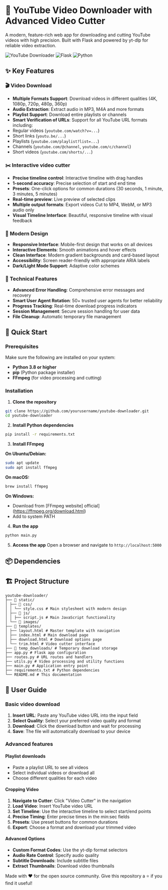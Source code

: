 # 🎥 YouTube Video Downloader with Advanced Video Cutter

A modern, feature-rich web app for downloading and cutting YouTube videos with high precision. Built with Flask and powered by yt-dlp for reliable video extraction.

![YouTube Downloader](https://img.shields.io/badge/YouTube-Downloader-red?style=for-the-badge&logo=youtube)
![Flask](https://img.shields.io/badge/Flask-Web%20App-green?style=for-the-badge&logo=flask)
![Python](https://img.shields.io/badge/Python-3.8+-blue?style=for-the-badge&logo=python)

## ✨ Key Features

### 🎬 Video Download
- **Multiple Formats Support**: Download videos in different qualities (4K, 1080p, 720p, 480p, 360p)
- **Audio Extraction**: Extract audio in MP3, M4A and more formats
- **Playlist Support**: Download entire playlists or channels
- **Smart Verification of URLs**: Support for all YouTube URL formats including:
- Regular videos (`youtube.com/watch?v=...`)
- Short links (`youtu.be/...`)
- Playlists (`youtube.com/playlist?list=...`)
- Channels (`youtube.com/@channel`, `youtube.com/c/channel`)
- Short videos (`youtube.com/shorts/...`)

### ✂️ Interactive video cutter
- **Precise timeline control**: Interactive timeline with drag handles
- **1-second accuracy**: Precise selection of start and end time
- **Presets**: One-click options for common durations (30 seconds, 1 minute, 3 minutes, 5 minutes)
- **Real-time preview**: Live preview of selected clips
- **Multiple output formats**: Export videos Cut to MP4, WebM, or MP3 audio only
- **Visual Timeline Interface**: Beautiful, responsive timeline with visual feedback

### 🎨 Modern Design
- **Responsive Interface**: Mobile-first design that works on all devices
- **Interactive Elements**: Smooth animations and hover effects
- **Clean Interface**: Modern gradient backgrounds and card-based layout
- **Accessibility**: Screen reader-friendly with appropriate ARIA labels
- **Dark/Light Mode Support**: Adaptive color schemes

### 🔧 Technical Features
- **Advanced Error Handling**: Comprehensive error messages and recovery
- **Smart User Agent Rotation**: 50+ trusted user agents for better reliability
- **Progress Tracking**: Real-time download progress indicators
- **Session Management**: Secure session handling for user data
- **File Cleanup**: Automatic temporary file management

## 🚀 Quick Start

### Prerequisites

Make sure the following are installed on your system:

- **Python 3.8 or higher**
- **pip** (Python package installer)
- **FFmpeg** (for video processing and cutting)

### Installation

1. **Clone the repository**
```bash
git clone https://github.com/yourusername/youtube-downloader.git
cd youtube-downloader
```

2. **Install Python dependencies**
```bash
pip install -r requirements.txt
```

3. **Install FFmpeg**

**On Ubuntu/Debian:**
```bash
sudo apt update
sudo apt install ffmpeg
```

**On macOS:**
```bash
brew install ffmpeg
```

**On Windows:**
- Download from [FFmpeg website] official](https://ffmpeg.org/download.html)
- Add to system PATH

4. **Run the app**
```bash
python main.py
```

5. **Access the app**
Open a browser and navigate to `http://localhost:5000`

## 📦 Dependencies

## 🏗️ Project Structure

```
youtube-downloader/
├── 📁 static/
│ ├── 📁 css/
│ │ └── style.css # Main stylesheet with modern design
│ ├── 📁 js/
│ │ ├── script.js # Main JavaScript functionality
│ └── 📁 images/
├── 📁 templates/
│ ├── layout.html # Master template with navigation
│ ├── index.html # Main download page
│ ├── download.html # Download options page
│ └── trim.html # Video cutter interface
├── 📁 temp_downloads/ # Temporary download storage
├── app.py # Flask app configuration
├── routes.py # URL routes and handlers
├── utils.py # Video processing and utility functions
├── main.py # Application entry point
├── requirements.txt # Python dependencies
└── README.md # This documentation
```

## 🎯 User Guide

### Basic video download

1. **Insert URL**: Paste any YouTube video URL into the input field
2. **Select Quality**: Select your preferred video quality and format
3. **Download**: Click the download button and wait for processing
4. **Save**: The file will automatically download to your device

### Advanced features

#### Playlist downloads
- Paste a playlist URL to see all videos
- Select individual videos or download all
- Choose different qualities for each video

#### Cropping Video
1. **Navigate to Cutter**: Click "Video Cutter" in the navigation
2. **Load Video**: Insert YouTube video URL
3. **Set Timeline**: Use the interactive timeline to select start/end points
4. **Precise Timing**: Enter precise times in the min:sec fields
5. **Presets**: Use preset buttons for common durations
6. **Export**: Choose a format and download your trimmed video

#### Advanced Options
- **Custom Format Codes**: Use the yt-dlp format selectors
- **Audio Rate Control**: Specify audio quality
- **Subtitle Downloads**: Include subtitle files
- **Extract Thumbnails**: Download video thumbnails

Made with ❤️ for the open source community. Give this repository a ⭐ if you find it useful!
